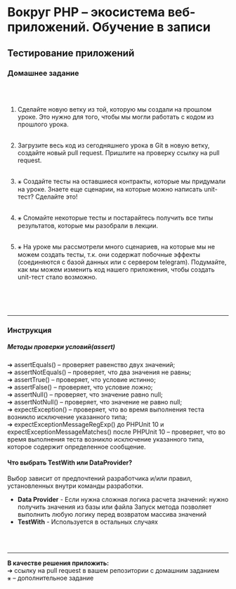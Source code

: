 # Вокруг PHP – экосистема веб-приложений. Обучение в записи
## Тестирование приложений
### Домашнее задание
<br><br>

1. Сделайте новую ветку из той, которую мы создали на прошлом уроке. Это нужно для того, чтобы мы могли работать с кодом из прошлого урока.<br><br>

2. Загрузите весь код из сегодняшнего урока в Git в новую ветку, создайте новый pull request. Пришлите на проверку ссылку на pull request.<br><br>

3. ⚹ Создайте тесты на оставшиеся контракты, которые мы придумали на уроке. Знаете еще сценарии, на которые можно написать unit-тест? Сделайте это!<br><br>

4. ⚹ Сломайте некоторые тесты и постарайтесь получить все типы результатов, которые мы разобрали в лекции.<br><br>

5. ⚹ На уроке мы рассмотрели много сценариев, на которые мы не можем создать тесты, т.к. они содержат побочные эффекты (соединяются с базой данных или с сервером telegram). Подумайте, как мы можем изменить код нашего приложения, чтобы создать unit-тест стало возможно.<br><br>

<br><br><hr>

### Инструкция

##### Методы проверки условий(assert)

➔ assertEquals() – проверяет равенство двух значений; <br>
➔ assertNotEquals() – проверяет, что два значения не равны; <br>
➔ assertTrue() – проверяет, что условие истинно; <br>
➔ assertFalse() – проверяет, что условие ложно; <br>
➔ assertNull() – проверяет, что значение равно null; <br>
➔ assertNotNull() – проверяет, что значение не равно null; <br>
➔ expectException() – проверяет, что во время выполнения теста возникло исключение указанного типа; <br>
➔ expectExceptionMessageRegExp() до PHPUnit 10 и expectExceptionMessageMatches() после PHPUnit 10 –
проверяет, что во время выполнения теста возникло исключение указанного типа, которое содержит
определенное сообщение.

#### Что выбрать TestWith или DataProvider?

Выбор зависит от предпочтений разработчика и/или правил, установленных внутри команды разработки. <br>
- **Data Provider** - Если нужна сложная логика расчета
  значений: нужно получить значения из
  базы или файла
  Запуск метода позволяет выполнить
  любую логику перед возвратом массива
  значений
- **TestWith** - Используется в остальных случаях


<br><br><hr>
**В качестве решения приложить:** <br>
➔ ссылку на pull request в вашем репозитории с домашним заданием <br>
⚹ – дополнительное задание



